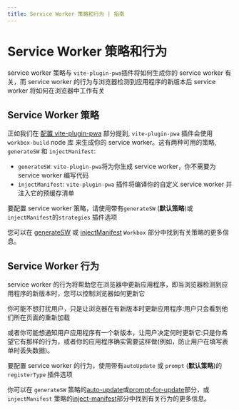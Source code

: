 ```yaml
---
title: Service Worker 策略和行为 | 指南
---
```


# Service Worker 策略和行为

service worker 策略与 `vite-plugin-pwa`插件将如何生成你的 service worker 有关，而 service worker 的行为与浏览器检测到应用程序的新版本后 service worker 将如何在浏览器中工作有关

## Service Worker 策略

正如我们在 [配置 vite-plugin-pwa](/guide/#配置-vite-plugin-pwa) 部分提到, `vite-plugin-pwa` 插件会使用 `workbox-build` node 库 来生成你的 service worker。这有两种可用的策略, `generateSW` 和 `injectManifest`:

- `generateSW`: `vite-plugin-pwa`将为你生成 service worker，你不需要为 service worker 编写代码
- `injectManifest`: `vite-plugin-pwa` 插件将编译你的自定义 service worker 并注入它的预缓存清单

要配置 service worker 策略，请使用带有`generateSW` (**默认策略**)或 `injectManifest`的`strategies` 插件选项

您可以在 [generateSW](/workbox/generate-sw) 或 [injectManifest](/workbox/inject-manifest) `Workbox` 部分中找到有关策略的更多信息。

## Service Worker 行为

service worker 的行为将帮助您在浏览器中更新应用程序，即当浏览器检测到应用程序的新版本时，您可以控制浏览器如何更新它

你可能不想打扰用户，只是让浏览器在有新版本时更新应用程序:用户只会看到他们所在页面的重新加载

或者你可能想通知用户应用程序有一个新版本，让用户决定何时更新它:只是你希望它有那样的行为，或者你的应用程序确实需要这样做(例如，防止用户在填写表单时丢失数据)。

要配置 service worker 的行为，使用带有`autoUpdate` 或 `prompt` (**默认策略**)的`registerType` 插件选项

你可以在 `generateSW` 策略的[auto-update](/guide/auto-update)或[prompt-for-update](/guide/prompt-for-update)部分，或 `injectManifest` 策略的[inject-manifest](/guide/inject-manifest)部分中找到有关行为的更多信息。

